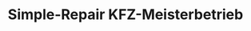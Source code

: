 ---
title: "Simple-Repair KFZ-Meisterbetrieb"
url: /neu-ulm/simple-repair-kfz-meisterbetrieb/
shop: Autowerkstatt
---